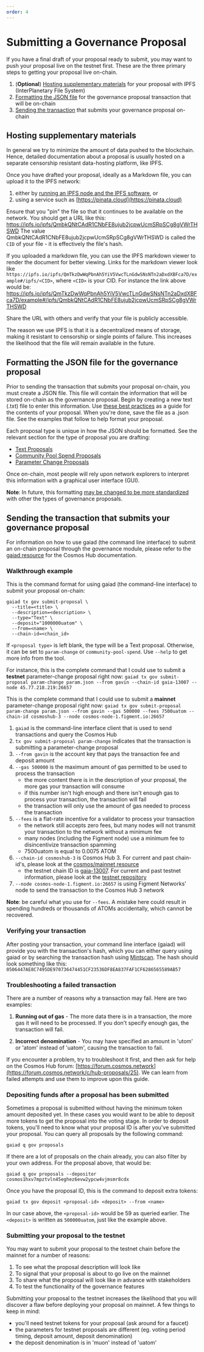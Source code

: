 ```yaml
---
order: 4
---
```


# Submitting a Governance Proposal

If you have a final draft of your proposal ready to submit, you may want to push your proposal live on the testnet first. These are the three primary steps to getting your proposal live on-chain.

1. (**Optional**) [Hosting supplementary materials](#hosting-supplementary-materials) for your proposal with IPFS (InterPlanetary File System)
2. [Formatting the JSON file](#formatting-the-json-file-for-the-governance-proposal) for the governance proposal transaction that will be on-chain
3. [Sending the transaction](#sending-the-transaction-that-submits-your-governance-proposal) that submits your governance proposal on-chain


## Hosting supplementary materials

In general we try to minimize the amount of data pushed to the blockchain.
Hence, detailed documentation about a proposal is usually hosted on a separate
censorship resistant data-hosting platform, like IPFS.

Once you have drafted your proposal, ideally as a Markdown file, you
can upload it to the IPFS network:
<!-- markdown-link-check-disable -->
1. either by [running an IPFS node and the IPFS software](https://ipfs.io), or
2. using a service such as [https://pinata.cloud](https://pinata.cloud)
<!-- markdown-link-check-disable -->

Ensure that you "pin" the file so that it continues to be available on the network. You should get a URL like this: https://ipfs.io/ipfs/QmbkQNtCAdR1CNbFE8ujub2jcpwUcmSRpSCg8gVWrTHSWD
The value QmbkQNtCAdR1CNbFE8ujub2jcpwUcmSRpSCg8gVWrTHSWD is called the `CID` of
your file - it is effectively the file's hash.
<!-- markdown-link-check-enable -->

If you uploaded a markdown file, you can use the IPFS markdown viewer to render
the document for better viewing. Links for the markdown viewer look like
`https://ipfs.io/ipfs/QmTkzDwWqPbnAh5YiV5VwcTLnGdwSNsNTn2aDxdXBFca7D/example#/ipfs/<CID>`, where `<CID>` is your CID. For instance the link above would be: 
https://ipfs.io/ipfs/QmTkzDwWqPbnAh5YiV5VwcTLnGdwSNsNTn2aDxdXBFca7D/example#/ipfs/QmbkQNtCAdR1CNbFE8ujub2jcpwUcmSRpSCg8gVWrTHSWD

Share the URL with others and verify that your file is publicly accessible.

The reason we use IPFS is that it is a decentralized means of storage, making it resistant to censorship or single points of failure. This increases the likelihood that the file will remain available in the future.

## Formatting the JSON file for the governance proposal

Prior to sending the transaction that submits your proposal on-chain, you must create a JSON file. This file will contain the information that will be stored on-chain as the governance proposal. Begin by creating a new text (.txt) file to enter this information. Use [these best practices](./best-practices.md) as a guide for the contents of your proposal. When you're done, save the file as a .json file. See the examples that follow to help format your proposal.

Each proposal type is unique in how the JSON should be formatted.
See the relevant section for the type of proposal you are drafting:

- [Text Proposals](./formatting.md)
- [Community Pool Spend Proposals](./formatting.md)
- [Parameter Change Proposals](./formatting.md)

Once on-chain, most people will rely upon network explorers to interpret this information with a graphical user interface (GUI).

**Note**: In future, this formatting [may be changed to be more standardized](https://github.com/cosmos/cosmos-sdk/issues/5783) with other the types of governance proposals.


## Sending the transaction that submits your governance proposal

For information on how to use gaiad (the command line interface) to submit an on-chain proposal through the governance module, please refer to the [gaiad resource](../hub-tutorials/gaiad.md) for the Cosmos Hub documentation.

### Walkthrough example

This is the command format for using gaiad (the command-line interface) to submit your proposal on-chain:

```
gaiad tx gov submit-proposal \
  --title=<title> \
  --description=<description> \
  --type="Text" \
  --deposit="1000000uatom" \
  --from=<name> \
  --chain-id=<chain_id>
```

If `<proposal type>` is left blank, the type will be a Text proposal. Otherwise, it can be set to `param-change` or `community-pool-spend`. Use `--help` to get more info from the tool.

For instance, this is the complete command that I could use to submit a **testnet** parameter-change proposal right now:
`gaiad tx gov submit-proposal param-change param.json --from gavin --chain-id gaia-13007 --node 45.77.218.219:26657`

This is the complete command that I could use to submit a **mainnet** parameter-change proposal right now:
`gaiad tx gov submit-proposal param-change param.json --from gavin --gas 500000 --fees 7500uatom --chain-id cosmoshub-3 --node cosmos-node-1.figment.io:26657`

1. `gaiad` is the command-line interface client that is used to send transactions and query the Cosmos Hub
2. `tx gov submit-proposal param-change` indicates that the transaction is submitting a parameter-change proposal
3. `--from gavin` is the account key that pays the transaction fee and deposit amount
4. `--gas 500000` is the maximum amount of gas permitted to be used to process the transaction
   - the more content there is in the description of your proposal, the more gas your transaction will consume
   - if this number isn't high enough and there isn't enough gas to process your transaction, the transaction will fail
   - the transaction will only use the amount of gas needed to process the transaction
5. `--fees` is a flat-rate incentive for a validator to process your transaction
   - the network still accepts zero fees, but many nodes will not transmit your transaction to the network without a minimum fee
   - many nodes (including the Figment node) use a minimum fee to disincentivize transaction spamming
   - 7500uatom is equal to 0.0075 ATOM
6. `--chain-id cosmoshub-3` is Cosmos Hub 3. For current and past chain-id's, please look at the [cosmos/mainnet resource](https://github.com/cosmos/mainnet)
   - the testnet chain ID is [gaia-13007](https://hubble.figment.io/cosmos/chains/gaia-13007). For current and past testnet information, please look at the [testnet repository](https://github.com/cosmos/testnets)
7. `--node cosmos-node-1.figment.io:26657` is using Figment Networks' node to send the transaction to the Cosmos Hub 3 network

**Note**: be careful what you use for `--fees`. A mistake here could result in spending hundreds or thousands of ATOMs accidentally, which cannot be recovered.

### Verifying your transaction

After posting your transaction, your command line interface (gaiad) will provide you with the transaction's hash, which you can either query using gaiad or by searching the transaction hash using [Mintscan](https://www.mintscan.io/cosmos/txs/0506447AE8C7495DE970736474451CF23536DF8EA837FAF1CF6286565589AB57). The hash should look something like this: `0506447AE8C7495DE970736474451CF23536DF8EA837FAF1CF6286565589AB57`

### Troubleshooting a failed transaction

There are a number of reasons why a transaction may fail. Here are two examples:
1. **Running out of gas** - The more data there is in a transaction, the more gas it will need to be processed. If you don't specify enough gas, the transaction will fail.

2. **Incorrect denomination** - You may have specified an amount in 'utom' or 'atom' instead of 'uatom', causing the transaction to fail.

If you encounter a problem, try to troubleshoot it first, and then ask for help on the Cosmos Hub forum: [https://forum.cosmos.network](https://forum.cosmos.network/c/hub-proposals/25). We can learn from failed attempts and use them to improve upon this guide.

### Depositing funds after a proposal has been submitted
Sometimes a proposal is submitted without having the minimum token amount deposited yet. In these cases you would want to be able to deposit more tokens to get the proposal into the voting stage. In order to deposit tokens, you'll need to know what your proposal ID is after you've submitted your proposal. You can query all proposals by the following command:

```
gaiad q gov proposals
```

If there are a lot of proposals on the chain already, you can also filter by your own address. For the proposal above, that would be:

```
gaiad q gov proposals --depositor cosmos1hxv7mpztvln45eghez6evw2ypcw4vjmsmr8cdx
```

Once you have the proposal ID, this is the command to deposit extra tokens:

```
gaiad tx gov deposit <proposal-id> <deposit> --from <name>
```

In our case above, the `<proposal-id>` would be 59 as queried earlier.
The `<deposit>` is written as `500000uatom`, just like the example above.

### Submitting your proposal to the testnet

You may want to submit your proposal to the testnet chain before the mainnet for a number of reasons:
1. To see what the proposal description will look like
2. To signal that your proposal is about to go live on the mainnet
3. To share what the proposal will look like in advance with stakeholders
4. To test the functionality of the governance features

Submitting your proposal to the testnet increases the likelihood that you will discover a flaw before deploying your proposal on mainnet. A few things to keep in mind:
- you'll need testnet tokens for your proposal (ask around for a faucet)
- the parameters for testnet proposals are different (eg. voting period timing, deposit amount, deposit denomination)
- the deposit denomination is in 'muon' instead of 'uatom'
